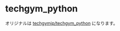 # techgym_python

オリジナルは [techgymjp/techgym_python](https://github.com/techgymjp/techgym_python) になります。
